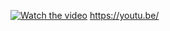 [![Watch the video](https://img.youtube.com/vi/YOUTUBE_VIDEO_ID/0.jpg)](https://www.youtube.com/watch?v=w7GiATbM-rk?si=ph-X1vKYIUuFwBhE)
https://youtu.be/
